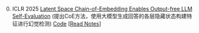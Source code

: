 0. ICLR 2025 [Latent Space Chain-of-Embedding Enables Output-free LLM Self-Evaluation](https://arxiv.org/abs/2410.13640) (提出CoE方法，使用大模型生成回答的各层隐藏状态构建特征进行幻觉检测) [Code](https://github.com/Alsace08/Chain-of-Embedding) [[Read Notes](https://zhuanlan.zhihu.com/p/1914666741583295162)]